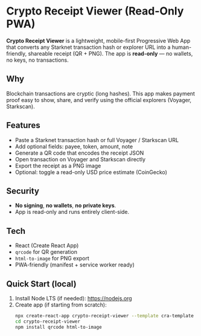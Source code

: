 # Crypto Receipt Viewer (Read-Only PWA)

**Crypto Receipt Viewer** is a lightweight, mobile-first Progressive Web App that converts any Starknet transaction hash or explorer URL into a human-friendly, shareable receipt (QR + PNG). The app is **read-only** — no wallets, no keys, no transactions.

## Why
Blockchain transactions are cryptic (long hashes). This app makes payment proof easy to show, share, and verify using the official explorers (Voyager, Starkscan).

## Features
- Paste a Starknet transaction hash or full Voyager / Starkscan URL
- Add optional fields: payee, token, amount, note
- Generate a QR code that encodes the receipt JSON
- Open transaction on Voyager and Starkscan directly
- Export the receipt as a PNG image
- Optional: toggle a read-only USD price estimate (CoinGecko)

## Security
- **No signing**, **no wallets**, **no private keys**.
- App is read-only and runs entirely client-side.

## Tech
- React (Create React App)
- `qrcode` for QR generation
- `html-to-image` for PNG export
- PWA-friendly (manifest + service worker ready)

## Quick Start (local)
1. Install Node LTS (if needed): https://nodejs.org  
2. Create app (if starting from scratch):
   ```bash
   npx create-react-app crypto-receipt-viewer --template cra-template
   cd crypto-receipt-viewer
   npm install qrcode html-to-image
